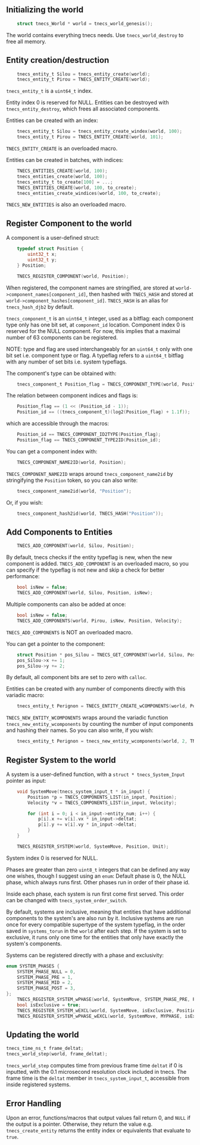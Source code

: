 

## Initializing the world
```c
    struct tnecs_World * world = tnecs_world_genesis();
```
The world contains everything tnecs needs.
Use ```tnecs_world_destroy``` to free all memory.

## Entity creation/destruction
```c
    tnecs_entity_t Silou = tnecs_entity_create(world);
    tnecs_entity_t Pirou = TNECS_ENTITY_CREATE(world);
```
```tnecs_entity_t``` is a ```uint64_t``` index. 

Entity index 0 is reserved for NULL.
Entities can be destroyed with ```tnecs_entity_destroy```, which frees all associated components.

Entities can be created with an index:
```c
    tnecs_entity_t Silou = tnecs_entity_create_windex(world, 100);
    tnecs_entity_t Pirou = TNECS_ENTITY_CREATE(world, 101);
```
```TNECS_ENTITY_CREATE``` is an overloaded macro.

Entities can be created in batches, with indices:
```c
    TNECS_ENTITIES_CREATE(world, 100);
    tnecs_entities_create(world, 100);
    tnecs_entity_t to_create[100] = ...;
    TNECS_ENTITIES_CREATE(world, 100, to_create);
    tnecs_entities_create_windices(world, 100, to_create);
```
```TNECS_NEW_ENTITIES``` is also an overloaded macro.

## Register Component to the world
A component is a user-defined struct:
```c
    typedef struct Position {
        uint32_t x;
        uint32_t y;
    } Position;

    TNECS_REGISTER_COMPONENT(world, Position);
```
When registered, the component names are stringified, are stored at ```world->component_names[component_id]```, then hashed with ```TNECS_HASH``` and stored at ```world->component_hashes[component_id]```.
```TNECS_HASH``` is an alias for ```tnecs_hash_djb2``` by default.

```tnecs_component_t``` is an ```uint64_t``` integer, used as a bitflag: each component type only has one bit set, at ```component_id``` location. 
Component index 0 is reserved for the NULL component.
For now, this implies that a maximal number of 63 components can be registered.

NOTE: type and flag are used interchangeably for an ```uint64_t``` only with one bit set i.e. component type or flag.
A typeflag refers to a ```uint64_t``` bitflag with any number of set bits i.e. system typeflags. 

The component's type can be obtained with:
```c
    tnecs_component_t Position_flag = TNECS_COMPONENT_TYPE(world, Position); 
```

The relation between component indices and flags is:
```c
    Position_flag == (1 << (Position_id - 1));
    Position_id == ((tnecs_component_t)(log2(Position_flag) + 1.1f));  // casting to int truncates to 0
```
which are accessible through the macros:
```c
    Position_id == TNECS_COMPONENT_ID2TYPE(Position_flag);
    Position_flag == TNECS_COMPONENT_TYPE2ID(Position_id);
```

You can get a component index with:
```c
    TNECS_COMPONENT_NAME2ID(world, Position);
```
```TNECS_COMPONENT_NAME2ID``` wraps around ```tnecs_component_name2id``` by stringifying the ```Position``` token, so you can also write:
```c
    tnecs_component_name2id(world, "Position");
```
Or, if you wish:
```c
    tnecs_component_hash2id(world, TNECS_HASH("Position"));
```

## Add Components to Entities
```c 
    TNECS_ADD_COMPONENT(world, Silou, Position);
```
By default, tnecs checks if the entity typeflag is new, when the new component is added.
```TNECS_ADD_COMPONENT``` is an overloaded macro, so you can specify if the typeflag is not new and skip a check for better performance:

```c
    bool isNew = false;
    TNECS_ADD_COMPONENT(world, Silou, Position, isNew);
```
Multiple components can also be added at once:
```c
    bool isNew = false;
    TNECS_ADD_COMPONENTS(world, Pirou, isNew, Position, Velocity);
```
```TNECS_ADD_COMPONENTS``` is NOT an overloaded macro.

You can get a pointer to the component:
```c 
    struct Position * pos_Silou = TNECS_GET_COMPONENT(world, Silou, Position);
    pos_Silou->x += 1;
    pos_Silou->y += 2;
```
By default, all component bits are set to zero with ```calloc```.

Entities can be created with any number of components directly with this variadic macro: 
```c
    tnecs_entity_t Perignon = TNECS_ENTITY_CREATE_wCOMPONENTS(world, Position, Unit);
```
```TNECS_NEW_ENTITY_WCOMPONENTS``` wraps around the variadic function ```tnecs_new_entity_wcomponents``` by counting the number of input components and hashing their names. So you can also write, if you wish:

```c
    tnecs_entity_t Perignon = tnecs_new_entity_wcomponents(world, 2, TNECS_HASH("Position"), TNECS_HASH("Unit"));
```

## Register System to the world
A system is a user-defined function, with a ```struct * tnecs_System_Input``` pointer as input:
```c
    void SystemMove(tnecs_system_input_t * in_input) {
        Position *p = TNECS_COMPONENTS_LIST(in_input, Position);
        Velocity *v = TNECS_COMPONENTS_LIST(in_input, Velocity);

        for (int i = 0; i < in_input->entity_num; i++) {
            p[i].x += v[i].vx * in_input->deltat;
            p[i].y += v[i].vy * in_input->deltat;
        }
    }

    TNECS_REGISTER_SYSTEM(world, SystemMove, Position, Unit); 

```
System index 0 is reserved for NULL. 

Phases are greater than zero ```uint8_t``` integers that can be defined any way one wishes, though I suggest using an ```enum```:
Default phase is 0, the NULL phase, which always runs first.
Other phases run in order of their phase id. 

Inside each phase, each system is run first come first served.
This order can be changed with ```tnecs_system_order_switch```.

By default, systems are inclusive, meaning that entities that have additional components to the system's are also run by it. 
Inclusive systems are run once for every compatible supertype of the system typeflag, in the order saved in ```systems_torun``` in the ```world``` after each step.
If the system is set to exclusive, it runs only one time for the entities that only have exactly the system's components.

Systems can be registered directly with a phase and exclusivity:
```c
enum SYSTEM_PHASES {
    SYSTEM_PHASE_NULL = 0,
    SYSTEM_PHASE_PRE = 1,
    SYSTEM_PHASE_MID = 2,
    SYSTEM_PHASE_POST = 3,
};
    TNECS_REGISTER_SYSTEM_wPHASE(world, SystemMove, SYSTEM_PHASE_PRE, Position, Unit); 
    bool isExclusive = true;
    TNECS_REGISTER_SYSTEM_wEXCL(world, SystemMove, isExclusive, Position, Unit); 
    TNECS_REGISTER_SYSTEM_wPHASE_wEXCL(world, SystemMove, MYPHASE, isExclusive, Position, Unit); 

```

## Updating the world
```c
tnecs_time_ns_t frame_deltat;
tnecs_world_step(world, frame_deltat);
```
```tnecs_world_step``` computes time from previous frame time  ```deltat``` if 0 is inputted, with the 0.1 microsecond resolution clock included in tnecs. 
The frame time is the ```deltat``` member in ```tnecs_system_input_t```, accessible from inside registered systems.

## Error Handling
Upon an error, functions/macros that output values fail return 0, and ```NULL``` if the output is a pointer.
Otherwise, they return the value e.g. ```tnecs_create_entity``` returns the entity index or equivalents that evaluate to ```true```.